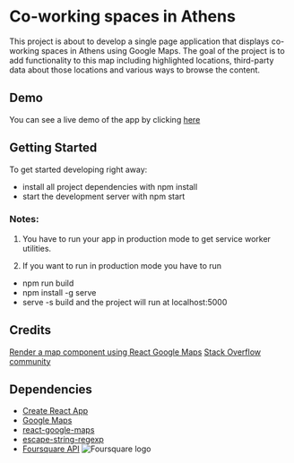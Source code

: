 # Co-working spaces in Athens

This project is about to develop a single page application that displays co-working spaces in Athens using Google Maps. The goal of the project is to add functionality to this map including highlighted locations, third-party data about those locations and various ways to browse the content.

## Demo
You can see a live demo of the app by clicking [here](https://katerinamakri.github.io/react-neighborhood-map/)

## Getting Started
To get started developing right away:

* install all project dependencies with npm install
* start the development server with npm start

### Notes: 
1. You have to run your app in production mode to get service worker utilities.

2. If you want to run in production mode you have to run
* npm run build
* npm install -g serve
* serve -s build 
and the project will run at localhost:5000


## Credits
[Render a map component using React Google Maps](https://medium.com/@yelstin.fernandes/render-a-map-component-using-react-google-maps-5f7fb3e418bb)
[Stack Overflow community](https://stackoverflow.com/)


## Dependencies
* [Create React App](https://github.com/facebook/create-react-app)
* [Google Maps](https://developers.google.com/maps/documentation/javascript/tutorial)
* [react-google-maps](https://github.com/tomchentw/react-google-maps)
* [escape-string-regexp](https://www.npmjs.com/package/escape-string-regexp)
* [Foursquare API](https://developer.foursquare.com/) 
	![Foursquare logo](https://udacity-reviews-uploads.s3.us-west-2.amazonaws.com/_attachments/160053/1530047399/df9820896f6b7178973eeb2e8120d3c9.png)
